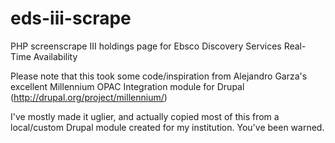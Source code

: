 eds-iii-scrape
==============

PHP screenscrape III holdings page for Ebsco Discovery Services Real-Time Availability

Please note that this took some code/inspiration from Alejandro Garza's
excellent Millennium OPAC Integration module for Drupal 
(http://drupal.org/project/millennium/)

I've mostly made it uglier, and actually copied most of this from a 
local/custom Drupal module created for my institution.  You've been warned.
